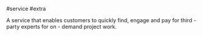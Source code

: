 #service #extra 

A service that enables customers to quickly find, engage and pay for third - party experts for on - demand project work.